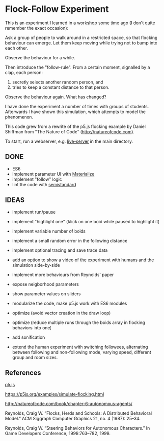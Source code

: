 
# Flock-Follow Experiment

This is an experiment I learned in a workshop some time ago (I don't quite remember the exact occasion):

Ask a group of people to walk around in a restricted space, so that flocking behaviour can emerge. Let them keep moving while trying not to bump into each other.

Observe the behaviour for a while.

Then introduce the "follow-rule". From a certain moment, signalled by a clap, each person:

1. secretly selects another random person, and
2. tries to keep a constant distance to that person.

Observe the behaviour again. What has changed?

I have done the experiment a number of times with groups of students. Afterwards I have shown this simulation, which attempts to model the phenomenon.

This code grew from a rewrite of the p5.js flocking example by Daniel Shiffman from "The Nature of Code" (http://natureofcode.com).

To start, run a webserver, e.g. [live-server](https://github.com/tapio/live-server) in the main directory.

## DONE

- ES6
- implement parameter UI with [Materialize](http://materializecss.com/)
- implement "follow" logic
- lint the code with [semistandard](https://github.com/Flet/semistandard)

## IDEAS

- implement run/pause
- implement "highlight one" (klick on one boid while paused to highlight it)
- implement variable number of boids
- implement a small random error in the following distance  
- implement optional tracing and save trace data
- add an option to show a video of the experiment with humans and the simulation side-by-side
- implement more behaviours from Reynolds' paper
- expose neigborhood parameters
- show parameter values on sliders

- modularize the code, make p5.js work with ES6 modules
- optimize (avoid vector creation in the draw loop)
- optimize (reduce multiple runs through the boids array in flocking behaviors into one)

- add sonification

- extend the human experiment with switching followees, alternating between following and non-following mode, varying speed, different group and room sizes.

## References

[p5.js](https://p5js.org)

https://p5js.org/examples/simulate-flocking.html

http://natureofcode.com/book/chapter-6-autonomous-agents/

Reynolds, Craig W. “Flocks, Herds and Schools: A Distributed Behavioral Model.” ACM Siggraph Computer Graphics 21, no. 4 (1987): 25–34.

Reynolds, Craig W. “Steering Behaviors for Autonomous Characters.” In Game Developers Conference, 1999:763–782, 1999.
